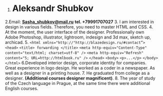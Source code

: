 1. # Aleksandr Shubkov
2.Email:
**Sasha_shubkov@mail.ru** **tel. +79991707027**
3. I am interested in design in various fields. Therefore, you need to master HTML and CSS.
4. At the moment, the user interface of the designer. Professionally own Adobe Photoshop, illustrator, lightroom, indesign and 3d max, sketch up, archicad.
5. <!DOCTYPE html PUBLIC "-//W3C//DTD XHTML 1.0 Strict//EN" "http://blazedesign.ru">
`<html xmlns="http://"http://blazedesign.ru/#contact”>`
`<head>`
`<title> forwarding </title>`
`<meta http-equiv="Content-Type" content="text/html; charset=utf-8" />`
`<meta http-equiv="Refresh" content="5; URL=http://htmlbook.ru" />`
`</head>`
`<body>`
`<p>...</p>`
`</body>`
`</html>`
6.Developed interior design, corporate identity for companies. Great experience in logo design. He worked as a coder in a newspaper. As well as a designer in a printing house.
7. He graduated from college as a designer. **(Additional courses designer magnificent)**.
8. The year of study of the Czech language in Prague, at the same time there were additional English courses.